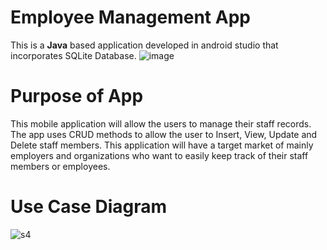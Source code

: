 # Employee Management App

This is a **Java** based application developed in android studio that incorporates SQLite Database.
![image](https://user-images.githubusercontent.com/89995670/145681532-71dc1330-f4b5-4b18-9888-8ee0b47c5008.png)

# Purpose of App
This mobile application will allow the users to manage their staff records. The app uses CRUD methods to allow the user to Insert, View, Update and Delete staff members. This application will have a target market of mainly employers and organizations who want to easily keep track of their staff members or employees. 

# Use Case Diagram
![s4](https://user-images.githubusercontent.com/89995670/145681478-4110dcbe-a81b-43eb-9466-f1440c074ab8.PNG)
